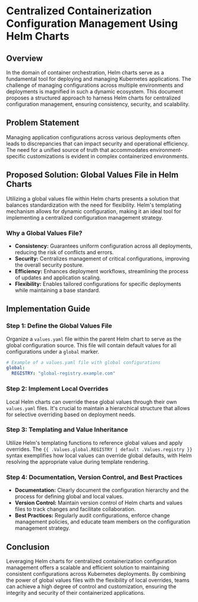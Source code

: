 
# Centralized Containerization Configuration Management Using Helm Charts

## Overview

In the domain of container orchestration, Helm charts serve as a fundamental tool for deploying and managing Kubernetes applications. The challenge of managing configurations across multiple environments and deployments is magnified in such a dynamic ecosystem. This document proposes a structured approach to harness Helm charts for centralized configuration management, ensuring consistency, security, and scalability.

## Problem Statement

Managing application configurations across various deployments often leads to discrepancies that can impact security and operational efficiency. The need for a unified source of truth that accommodates environment-specific customizations is evident in complex containerized environments.

## Proposed Solution: Global Values File in Helm Charts

Utilizing a global values file within Helm charts presents a solution that balances standardization with the need for flexibility. Helm's templating mechanism allows for dynamic configuration, making it an ideal tool for implementing a centralized configuration management strategy.

### Why a Global Values File?

- **Consistency:** Guarantees uniform configuration across all deployments, reducing the risk of conflicts and errors.
- **Security:** Centralizes management of critical configurations, improving the overall security posture.
- **Efficiency:** Enhances deployment workflows, streamlining the process of updates and application scaling.
- **Flexibility:** Enables tailored configurations for specific deployments while maintaining a base standard.

## Implementation Guide

### Step 1: Define the Global Values File

Organize a `values.yaml` file within the parent Helm chart to serve as the global configuration source. This file will contain default values for all configurations under a `global` marker.

```yaml
# Example of a values.yaml file with global configurations
global:
  REGISTRY: "global-registry.example.com"
```

### Step 2: Implement Local Overrides

Local Helm charts can override these global values through their own `values.yaml` files. It's crucial to maintain a hierarchical structure that allows for selective overriding based on deployment needs.

### Step 3: Templating and Value Inheritance

Utilize Helm's templating functions to reference global values and apply overrides. The `{{ .Values.global.REGISTRY | default .Values.registry }}` syntax exemplifies how local values can override global defaults, with Helm resolving the appropriate value during template rendering.

### Step 4: Documentation, Version Control, and Best Practices

- **Documentation:** Clearly document the configuration hierarchy and the process for defining global and local values.
- **Version Control:** Maintain version control of Helm charts and values files to track changes and facilitate collaboration.
- **Best Practices:** Regularly audit configurations, enforce change management policies, and educate team members on the configuration management strategy.

## Conclusion

Leveraging Helm charts for centralized containerization configuration management offers a scalable and efficient solution to maintaining consistent configurations across Kubernetes deployments. By combining the power of global values files with the flexibility of local overrides, teams can achieve a high degree of control and customization, ensuring the integrity and security of their containerized applications.
